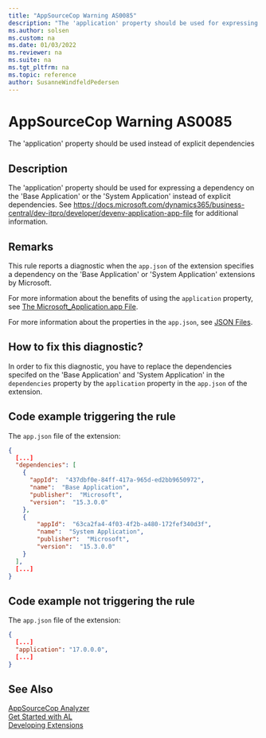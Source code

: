 ```yaml
---
title: "AppSourceCop Warning AS0085"
description: "The 'application' property should be used for expressing a dependency on the 'Base Application' or the 'System Application' instead of explicit dependencies."
ms.author: solsen
ms.custom: na
ms.date: 01/03/2022
ms.reviewer: na
ms.suite: na
ms.tgt_pltfrm: na
ms.topic: reference
author: SusanneWindfeldPedersen
---
```

[//]: # (START>DO_NOT_EDIT)
[//]: # (IMPORTANT:Do not edit any of the content between here and the END>DO_NOT_EDIT.)
[//]: # (Any modifications should be made in the .xml files in the ModernDev repo.)
# AppSourceCop Warning AS0085
The 'application' property should be used instead of explicit dependencies

## Description
The 'application' property should be used for expressing a dependency on the 'Base Application' or the 'System Application' instead of explicit dependencies. See https://docs.microsoft.com/dynamics365/business-central/dev-itpro/developer/devenv-application-app-file for additional information.

[//]: # (IMPORTANT: END>DO_NOT_EDIT)

## Remarks

This rule reports a diagnostic when the `app.json` of the extension specifies a dependency on the 'Base Application' or 'System Application' extensions by Microsoft.

For more information about the benefits of using the `application` property, see [The Microsoft_Application.app File](../devenv-application-app-file.md).

For more information about the properties in the `app.json`, see [JSON Files](../devenv-json-files.md).

## How to fix this diagnostic?

In order to fix this diagnostic, you have to replace the dependencies specifed on the 'Base Application' and 'System Application'  in the `dependencies` property by the `application` property in the `app.json` of the extension.

## Code example triggering the rule

The `app.json` file of the extension:
```json
{
  [...]
  "dependencies": [
    {
      "appId":  "437dbf0e-84ff-417a-965d-ed2bb9650972",
      "name":  "Base Application",
      "publisher":  "Microsoft",
      "version":  "15.3.0.0"
    },
    {
        "appId":  "63ca2fa4-4f03-4f2b-a480-172fef340d3f",
        "name":  "System Application",
        "publisher":  "Microsoft",
        "version":  "15.3.0.0"
    }
  ],
  [...]
}
```

## Code example not triggering the rule

The `app.json` file of the extension:
```json
{
  [...]
  "application": "17.0.0.0",
  [...]
}
```

## See Also  
[AppSourceCop Analyzer](appsourcecop.md)  
[Get Started with AL](../devenv-get-started.md)  
[Developing Extensions](../devenv-dev-overview.md)  